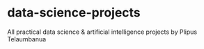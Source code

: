 # data-science-projects
All practical data science &amp; artificial intelligence projects by Plipus Telaumbanua
